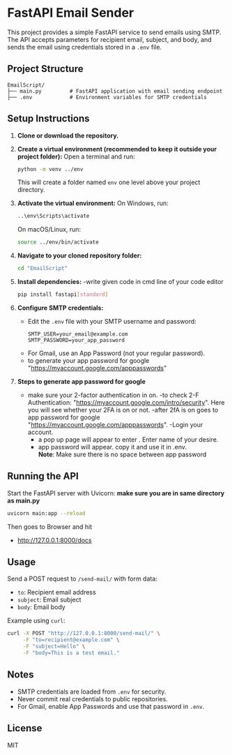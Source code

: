 # FastAPI Email Sender

This project provides a simple FastAPI service to send emails using SMTP. The API accepts parameters for recipient email, subject, and body, and sends the email using credentials stored in a `.env` file.

## Project Structure

```
EmailScript/
├── main.py         # FastAPI application with email sending endpoint
├── .env            # Environment variables for SMTP credentials
```

## Setup Instructions

1. **Clone or download the repository.**

2. **Create a virtual environment (recommended to keep it outside your project folder):**
   Open a terminal and run:
   ```sh
   python -m venv ../env
   ```
   This will create a folder named `env` one level above your project directory.

3. **Activate the virtual environment:**
   On Windows, run:
   ```sh
   ..\env\Scripts\activate
   ```
   On macOS/Linux, run:
   ```sh
   source ../env/bin/activate
   ```

4. **Navigate to your cloned repository folder:**
   ```sh
   cd "EmailScript"
   ```
2. **Install dependencies:**
    -write given code in cmd line of your code editor
   ```sh
   pip install fastapi[standard]
   ```
3. **Configure SMTP credentials:**
   - Edit the `.env` file with your SMTP username and password:
     ```
     SMTP_USER=your_email@example.com
     SMTP_PASSWORD=your_app_password
     ```
   - For Gmail, use an App Password (not your regular password).
   - to generate your app password for google "https://myaccount.google.com/apppasswords" 

4. **Steps to generate app password for google**
   - make sure your 2-factor authentication in on.
   -to check 2-F Authentication: "https://myaccount.google.com/intro/security". Here you will see whether your 2FA is on or not.
   -after 2fA is on goes to app password for google "https://myaccount.google.com/apppasswords".
      -Login your account.
      - a pop up page will appear to enter <app name>. Enter name of your desire.
      - app password will appear. copy it and use it in .env.   
         **Note**: Make sure there is no space between app password


## Running the API

Start the FastAPI server with Uvicorn:
**make sure you are in same directory as main.py**
```sh
uvicorn main:app --reload
```
   Then goes to Browser and hit 
   - http://127.0.0.1:8000/docs


## Usage

Send a POST request to `/send-mail/` with form data:
- `to`: Recipient email address
- `subject`: Email subject
- `body`: Email body

Example using `curl`:
```sh
curl -X POST "http://127.0.0.1:8000/send-mail/" \
     -F "to=recipient@example.com" \
     -F "subject=Hello" \
     -F "body=This is a test email."
```

## Notes
- SMTP credentials are loaded from `.env` for security.
- Never commit real credentials to public repositories.
- For Gmail, enable App Passwords and use that password in `.env`.

## License
MIT
